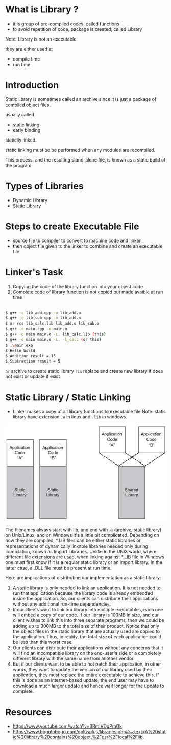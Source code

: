 # What is Library ?

- it is group of pre-compiled codes, called functions
- to avoid repetition of code, package is created, called Library

Note: Library is not an executable

they are either used at
- compile time
- run time


# Introduction
Static library is sometimes called an archive since it is just a package of compiled object files.

usually called
- static linking
- early binding

staticlly linked.

static linking must be be performed when any modules are recompiled.

This process, and the resulting stand-alone file, is known as a static build of the program.


# Types of Libraries
- Dynamic Library
- Static Library

# Steps to create Executable File

- source file to compiler to convert to machine code and linker
- then object file given to the linker to combine and create an executable file

# Linker's Task
1) Copying the code of the library function into your object code
2) Complete code of library function is not copied but made avaible at run time

```bash

$ g++ -c lib_add.cpp -o lib_add.o
$ g++ -c lib_sub.cpp -o lib_add.o
$ ar rcs lib_calc.lib lib_add.o lib_sub.o
$ g++ -c main.cpp -o main.o
$ g++ -o main main.o -L. lib_calc.lib (this)
$ g++ -o main main.o -L. -l_calc (or this)
$ .\main.exe
$ Hello World
$ Addition result = 15
$ Subtraction result = 5
```

`ar` archive to create static library
`rcs` replace and create new library if does not exist or update if exist

# Static Library / Static Linking
- Linker makes a copy of all library functions to executable file
Note: static library have extension `.a` in linux and `.lib` in windows.

![image info](./static_vs_dynamic_1.png)

The filenames always start with lib, and end with .a (archive, static library) on Unix/Linux, and on Windows it's a little bit complicated. Depending on how they are compiled, *.LIB files can be either static libraries or representations of dynamically linkable libraries needed only during compilation, known as Import Libraries. Unlike in the UNIX world, where different file extensions are used, when linking against *.LIB file in Windows one must first know if it is a regular static library or an import library. In the latter case, a .DLL file must be present at run time.

Here are implications of distributing our implementation as a static library:

1. A static library is only needed to link an application. It is not needed to run that application because the library code is already embedded inside the application. So, our clients can distribute their applications without any additional run-time dependencies.
2. If our clients want to link our library into multiple executables, each one will embed a copy of our code. If our library is 100MB in size, and our client wishes to link this into three separate programs, then we could be adding up to 300MB to the total size of their product. Notice that only the object files in the static library that are actually used are copied to the application. Thus, in reality, the total size of each application could be less than this worst case.
3. Our clients can distribute their applications without any concerns that it will find an incompatible library on the end-user's side or a completely different library with the same name from another vendor.
4. But if our clients want to be able to hot patch their application, in other words, they want to update the version of our library used by their application, they must replace the entire executable to achieve this. If this is done as an internet-based update, the end user may have to download a much larger update and hence wait longer for the update to complete.


# Resources
- https://www.youtube.com/watch?v=3RmIVDgPmGk
- https://www.bogotobogo.com/cplusplus/libraries.php#:~:text=A%20static%20library%20contains%20object,%2Fusr%2Flocal%2Flib.

